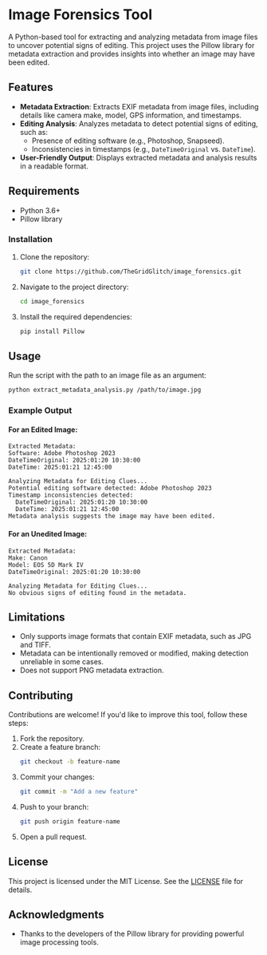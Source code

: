 # Image Forensics Tool

A Python-based tool for extracting and analyzing metadata from image files to uncover potential signs of editing. This project uses the Pillow library for metadata extraction and provides insights into whether an image may have been edited.

## Features

- **Metadata Extraction**: Extracts EXIF metadata from image files, including details like camera make, model, GPS information, and timestamps.
- **Editing Analysis**: Analyzes metadata to detect potential signs of editing, such as:
  - Presence of editing software (e.g., Photoshop, Snapseed).
  - Inconsistencies in timestamps (e.g., `DateTimeOriginal` vs. `DateTime`).
- **User-Friendly Output**: Displays extracted metadata and analysis results in a readable format.

## Requirements

- Python 3.6+
- Pillow library

### Installation

1. Clone the repository:
   ```bash
   git clone https://github.com/TheGridGlitch/image_forensics.git
   ```

2. Navigate to the project directory:
   ```bash
   cd image_forensics
   ```

3. Install the required dependencies:
   ```bash
   pip install Pillow
   ```

## Usage

Run the script with the path to an image file as an argument:

```bash
python extract_metadata_analysis.py /path/to/image.jpg
```

### Example Output

#### For an Edited Image:
```
Extracted Metadata:
Software: Adobe Photoshop 2023
DateTimeOriginal: 2025:01:20 10:30:00
DateTime: 2025:01:21 12:45:00

Analyzing Metadata for Editing Clues...
Potential editing software detected: Adobe Photoshop 2023
Timestamp inconsistencies detected:
  DateTimeOriginal: 2025:01:20 10:30:00
  DateTime: 2025:01:21 12:45:00
Metadata analysis suggests the image may have been edited.
```

#### For an Unedited Image:
```
Extracted Metadata:
Make: Canon
Model: EOS 5D Mark IV
DateTimeOriginal: 2025:01:20 10:30:00

Analyzing Metadata for Editing Clues...
No obvious signs of editing found in the metadata.
```

## Limitations

- Only supports image formats that contain EXIF metadata, such as JPG and TIFF.
- Metadata can be intentionally removed or modified, making detection unreliable in some cases.
- Does not support PNG metadata extraction.

## Contributing

Contributions are welcome! If you'd like to improve this tool, follow these steps:

1. Fork the repository.
2. Create a feature branch:
   ```bash
   git checkout -b feature-name
   ```
3. Commit your changes:
   ```bash
   git commit -m "Add a new feature"
   ```
4. Push to your branch:
   ```bash
   git push origin feature-name
   ```
5. Open a pull request.

## License

This project is licensed under the MIT License. See the [LICENSE](LICENSE) file for details.

## Acknowledgments

- Thanks to the developers of the Pillow library for providing powerful image processing tools.

